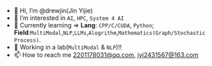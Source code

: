 - 👋 Hi, I’m @drewjin(Jin Yijie)
- 👀 I’m interested in `AI`, `HPC`, `System 4 AI`
- 🌱 Currently learning => **Lang**: `CPP/C/CUDA`, `Python`; **Field**:`MultiModal`,`NLP`,`LLMs`,`Alogrithm`,`Mathematics(Graph/Stochastic Process)`.
- 💞️ Working in a lab(`MultiModal` & `NLP`)!!
- 📫 How to reach me 2201178031@qq.com, jyj2431567@163.com

<!---
Jinyijiedrew/Jinyijiedrew is a ✨ special ✨ repository because its `README.md` (this file) appears on your GitHub profile.
You can click the Preview link to take a look at your changes.
--->
